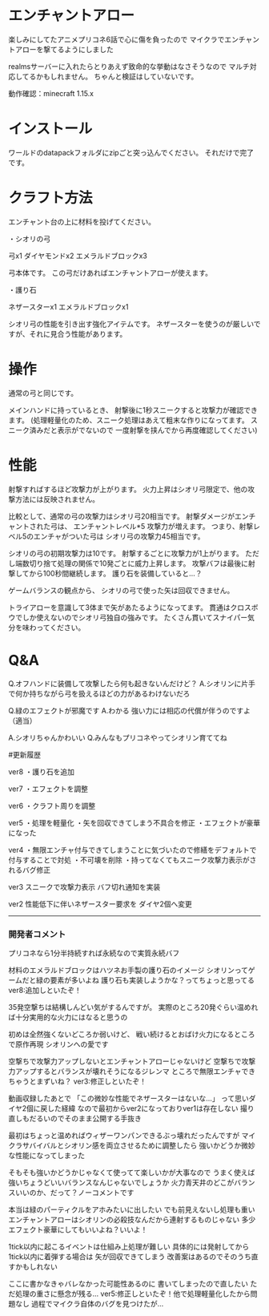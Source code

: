 # エンチャントアロー

楽しみにしてたアニメプリコネ6話で心に傷を負ったので
マイクラでエンチャントアローを撃てるようにしました

realmsサーバーに入れたらとりあえず致命的な挙動はなさそうなので
マルチ対応してるかもしれません。
ちゃんと検証はしていないです。

動作確認：minecraft 1.15.x


# インストール

ワールドのdatapackフォルダにzipごと突っ込んでください。
それだけで完了です。


# クラフト方法

エンチャント台の上に材料を投げてください。

・シオリの弓

弓x1
ダイヤモンドx2
エメラルドブロックx3

弓本体です。
この弓だけあればエンチャントアローが使えます。


・護り石

ネザースターx1
エメラルドブロックx1

シオリ弓の性能を引き出す強化アイテムです。
ネザースターを使うのが厳しいですが、それに見合う性能があります。


# 操作
通常の弓と同じです。

メインハンドに持っているとき、
射撃後に1秒スニークすると攻撃力が確認できます。
(処理軽量化のため、スニーク処理はあえて粗末な作りになってます。
 スニーク済みだと表示がでないので
 一度射撃を挟んでから再度確認してください)


# 性能

射撃すればするほど攻撃力が上がります。
火力上昇はシオリ弓限定で、他の攻撃方法には反映されません。

比較として、通常の弓の攻撃力はシオリ弓20相当です。
射撃ダメージがエンチャントされた弓は、
エンチャントレベル*5 攻撃力が増えます。
つまり、射撃レベル5のエンチャがついた弓は
シオリ弓の攻撃力45相当です。


シオリの弓の初期攻撃力は10です。
射撃するごとに攻撃力が1上がります。
ただし端数切り捨て処理の関係で10発ごとに威力上昇します。
攻撃バフは最後に射撃してから100秒間継続します。
護り石を装備していると…？

ゲームバランスの観点から、
シオリの弓で使った矢は回収できません。

トライアローを意識して3体まで矢があたるようになってます。
貫通はクロスボウでしか使えないのでシオリ弓独自の強みです。
たくさん貫いてスナイパー気分を味わってください。


# Q&A

Q.オフハンドに装備して攻撃したら何も起きないんだけど？
A.シオリンに片手で何か持ちながら弓を扱えるほどの力があるわけないだろ

Q.緑のエフェクトが邪魔です
A.わかる
  強い力には相応の代償が伴うのですよ（適当）


A.シオリちゃんかわいい
Q.みんなもプリコネやってシオリン育ててね


#更新履歴

ver8
・護り石を追加

ver7
・エフェクトを調整

ver6
・クラフト周りを調整

ver5
・処理を軽量化
・矢を回収できてしまう不具合を修正
・エフェクトが豪華になった

ver4
・無限エンチャ付与できてしまうことに気づいたので修繕をデフォルトで付与することで対処
・不可壊を削除
・持ってなくてもスニーク攻撃力表示がされるバグ修正

ver3
スニークで攻撃力表示
バフ切れ通知を実装

ver2
性能低下に伴いネザースター要求を
ダイヤ2個へ変更


----------



### 開発者コメント

プリコネなら1分半持続すれば永続なので実質永続バフ


材料のエメラルドブロックはハツネお手製の護り石のイメージ
シオリンってゲームだと緑の要素が多いよね
護り石も実装しようかな？ってちょっと思ってる
ver8:追加しといたぞ！


35発空撃ちは結構しんどい気がするんですが。
実際のところ20発ぐらい温めれば十分実用的な火力にはなると思うの

初めは全然強くないどころか弱いけど、
戦い続けるとおばけ火力になるところで原作再現
シオリンへの愛です

空撃ちで攻撃力アップしないとエンチャントアローじゃないけど
空撃ちで攻撃力アップするとバランスが壊れそうになるジレンマ
ところで無限エンチャできちゃうとまずいね？
ver3:修正しといたぞ！


動画収録したあとで
「この微妙な性能でネザースターはないな…」
って思いダイヤ2個に戻した経緯
なので最初からver2になっておりver1は存在しない
撮り直しもだるいのでそのまま公開する手抜き


最初はちょっと温めればウィザーワンパンできるぶっ壊れだったんですが
マイクラサバイバルとシオリン感を両立させるために調整したら
強いかどうか微妙な性能になってしまった

そもそも強いかどうかじゃなくて使ってて楽しいかが大事なので
うまく使えば強いちょうどいいバランスなんじゃないでしょうか
火力青天井のどこがバランスいいのか、だって？ノーコメントです


本当は緑のパーティクルをアホみたいに出したい
でも前見えないし処理も重い
エンチャントアローはシオリンの必殺技なんだから連射するものじゃない
多少エフェクト豪華にしてもいいよね？いいよ！


1tick以内に起こるイベントは仕組み上処理が難しい
具体的には発射してから1tick以内に着弾する場合は
矢が回収できてしまう
改善案はあるのでそのうち直すかもしれない

ここに書かなきゃバレなかった可能性あるのに
書いてしまったので直したい
ただ処理の重さに懸念が残る…
ver5:修正しといたぞ！他で処理軽量化したから問題なし
過程でマイクラ自体のバグを見つけたが…